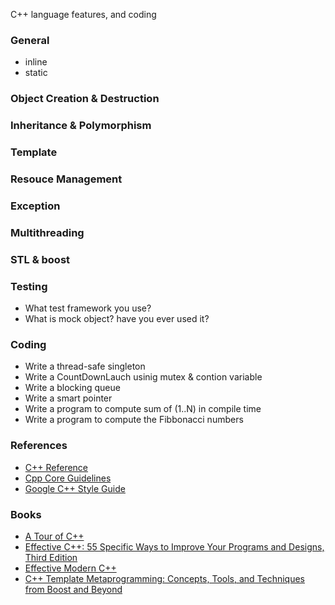C++ language features, and coding

### General
* inline
* static

### Object Creation & Destruction

### Inheritance & Polymorphism

### Template

### Resouce Management

### Exception

### Multithreading

### STL & boost

### Testing
* What test framework you use?
* What is mock object? have you ever used it?

### Coding
* Write a thread-safe singleton
* Write a CountDownLauch usinig mutex & contion variable
* Write a blocking queue
* Write a smart pointer
* Write a program to compute sum of (1..N) in compile time
* Write a program to compute the Fibbonacci numbers

### References
* [C++ Reference](http://www.cplusplus.com/reference)
* [Cpp Core Guidelines](https://github.com/isocpp/CppCoreGuidelines/blob/master/CppCoreGuidelines.md)
* [Google C++ Style Guide](https://google.github.io/styleguide/cppguide.html)
### Books
* [A Tour of C++](http://techbus.safaribooksonline.com/book/programming/cplusplus/9780133549041)
* [Effective C++: 55 Specific Ways to Improve Your Programs and Designs, Third Edition](http://techbus.safaribooksonline.com/0321334876/ibk01-toc?percentage=0&reader=html)
* [Effective Modern C++](http://techbus.safaribooksonline.com/book/programming/cplusplus/9781491908419)
* [C++ Template Metaprogramming: Concepts, Tools, and Techniques from Boost and Beyond](http://techbus.safaribooksonline.com/book/programming/cplusplus/0321227255)
